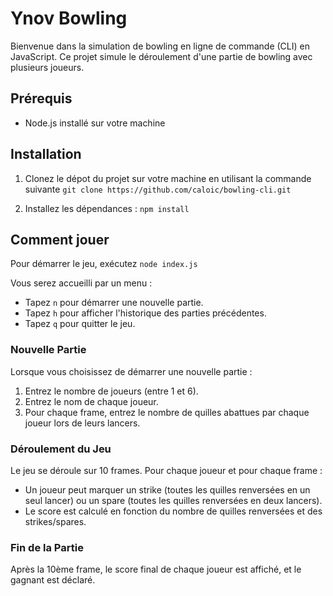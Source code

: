 # Ynov Bowling

Bienvenue dans la simulation de bowling en ligne de commande (CLI) en JavaScript. Ce projet simule le déroulement d'une partie de bowling avec plusieurs joueurs.

## Prérequis

- Node.js installé sur votre machine

## Installation

1. Clonez le dépot du projet sur votre machine en utilisant la commande suivante
   `git clone https://github.com/caloic/bowling-cli.git`

2. Installez les dépendances :
    `npm install`


## Comment jouer

Pour démarrer le jeu, exécutez `node index.js`


Vous serez accueilli par un menu :

- Tapez `n` pour démarrer une nouvelle partie.
- Tapez `h` pour afficher l'historique des parties précédentes.
- Tapez `q` pour quitter le jeu.

### Nouvelle Partie

Lorsque vous choisissez de démarrer une nouvelle partie :

1. Entrez le nombre de joueurs (entre 1 et 6).
2. Entrez le nom de chaque joueur.
3. Pour chaque frame, entrez le nombre de quilles abattues par chaque joueur lors de leurs lancers.

### Déroulement du Jeu

Le jeu se déroule sur 10 frames. Pour chaque joueur et pour chaque frame :

- Un joueur peut marquer un strike (toutes les quilles renversées en un seul lancer) ou un spare (toutes les quilles renversées en deux lancers).
- Le score est calculé en fonction du nombre de quilles renversées et des strikes/spares.

### Fin de la Partie

Après la 10ème frame, le score final de chaque joueur est affiché, et le gagnant est déclaré.

